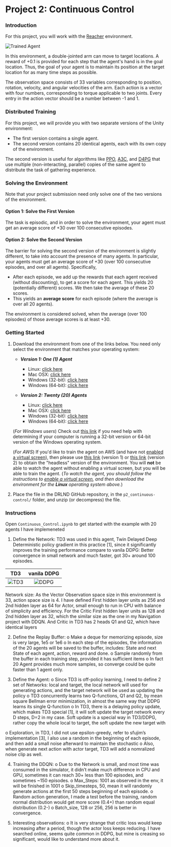 [//]: # (Image References)

[image1]: https://user-images.githubusercontent.com/10624937/43851024-320ba930-9aff-11e8-8493-ee547c6af349.gif "Trained Agent"
[image2]: https://user-images.githubusercontent.com/10624937/43851646-d899bf20-9b00-11e8-858c-29b5c2c94ccc.png "Crawler"
[image3]: https://nervanasystems.github.io/coach/_images/td3.png
[image4]: https://nervanasystems.github.io/coach/_images/ddpg.png


# Project 2: Continuous Control

### Introduction

For this project, you will work with the [Reacher](https://github.com/Unity-Technologies/ml-agents/blob/master/docs/Learning-Environment-Examples.md#reacher) environment.

![Trained Agent][image1]

In this environment, a double-jointed arm can move to target locations. A reward of +0.1 is provided for each step that the agent's hand is in the goal location. Thus, the goal of your agent is to maintain its position at the target location for as many time steps as possible.

The observation space consists of 33 variables corresponding to position, rotation, velocity, and angular velocities of the arm. Each action is a vector with four numbers, corresponding to torque applicable to two joints. Every entry in the action vector should be a number between -1 and 1.

### Distributed Training

For this project, we will provide you with two separate versions of the Unity environment:
- The first version contains a single agent.
- The second version contains 20 identical agents, each with its own copy of the environment.  

The second version is useful for algorithms like [PPO](https://arxiv.org/pdf/1707.06347.pdf), [A3C](https://arxiv.org/pdf/1602.01783.pdf), and [D4PG](https://openreview.net/pdf?id=SyZipzbCb) that use multiple (non-interacting, parallel) copies of the same agent to distribute the task of gathering experience.  

### Solving the Environment

Note that your project submission need only solve one of the two versions of the environment. 

#### Option 1: Solve the First Version

The task is episodic, and in order to solve the environment,  your agent must get an average score of +30 over 100 consecutive episodes.

#### Option 2: Solve the Second Version

The barrier for solving the second version of the environment is slightly different, to take into account the presence of many agents.  In particular, your agents must get an average score of +30 (over 100 consecutive episodes, and over all agents).  Specifically,
- After each episode, we add up the rewards that each agent received (without discounting), to get a score for each agent.  This yields 20 (potentially different) scores.  We then take the average of these 20 scores. 
- This yields an **average score** for each episode (where the average is over all 20 agents).

The environment is considered solved, when the average (over 100 episodes) of those average scores is at least +30. 

### Getting Started

1. Download the environment from one of the links below.  You need only select the environment that matches your operating system:

    - **_Version 1: One (1) Agent_**
        - Linux: [click here](https://s3-us-west-1.amazonaws.com/udacity-drlnd/P2/Reacher/one_agent/Reacher_Linux.zip)
        - Mac OSX: [click here](https://s3-us-west-1.amazonaws.com/udacity-drlnd/P2/Reacher/one_agent/Reacher.app.zip)
        - Windows (32-bit): [click here](https://s3-us-west-1.amazonaws.com/udacity-drlnd/P2/Reacher/one_agent/Reacher_Windows_x86.zip)
        - Windows (64-bit): [click here](https://s3-us-west-1.amazonaws.com/udacity-drlnd/P2/Reacher/one_agent/Reacher_Windows_x86_64.zip)

    - **_Version 2: Twenty (20) Agents_**
        - Linux: [click here](https://s3-us-west-1.amazonaws.com/udacity-drlnd/P2/Reacher/Reacher_Linux.zip)
        - Mac OSX: [click here](https://s3-us-west-1.amazonaws.com/udacity-drlnd/P2/Reacher/Reacher.app.zip)
        - Windows (32-bit): [click here](https://s3-us-west-1.amazonaws.com/udacity-drlnd/P2/Reacher/Reacher_Windows_x86.zip)
        - Windows (64-bit): [click here](https://s3-us-west-1.amazonaws.com/udacity-drlnd/P2/Reacher/Reacher_Windows_x86_64.zip)
    
    (_For Windows users_) Check out [this link](https://support.microsoft.com/en-us/help/827218/how-to-determine-whether-a-computer-is-running-a-32-bit-version-or-64) if you need help with determining if your computer is running a 32-bit version or 64-bit version of the Windows operating system.

    (_For AWS_) If you'd like to train the agent on AWS (and have not [enabled a virtual screen](https://github.com/Unity-Technologies/ml-agents/blob/master/docs/Training-on-Amazon-Web-Service.md)), then please use [this link](https://s3-us-west-1.amazonaws.com/udacity-drlnd/P2/Reacher/one_agent/Reacher_Linux_NoVis.zip) (version 1) or [this link](https://s3-us-west-1.amazonaws.com/udacity-drlnd/P2/Reacher/Reacher_Linux_NoVis.zip) (version 2) to obtain the "headless" version of the environment.  You will **not** be able to watch the agent without enabling a virtual screen, but you will be able to train the agent.  (_To watch the agent, you should follow the instructions to [enable a virtual screen](https://github.com/Unity-Technologies/ml-agents/blob/master/docs/Training-on-Amazon-Web-Service.md), and then download the environment for the **Linux** operating system above._)

2. Place the file in the DRLND GitHub repository, in the `p2_continuous-control/` folder, and unzip (or decompress) the file. 

### Instructions

Open `Continuous_Control.ipynb` to get started with the example with 20 agents I have implemeneted

1.	Define the Network:
    TD3 was used in this agent, Twin Delayed Deep Deterministic policy gradient in this practice [1], since it significantly improves the training performance compare to vanila DDPG: Better convergence in small network and much faster, got 30+ around 100 episodes.

TD3            |  vanila DDPG
:-------------------------:|:-------------------------:
![TD3][image3] |  ![DDPG][image4]

Network size:
As the Vector Observation space size in this environment is 33, action space size is 4.
I have defined First hidden layer units as 256 and 2nd hidden layer as 64 for Actor, small enough to run in CPU with balance of simplicity and efficiency.
For the Critic First hidden layer units as 128 and 2nd hidden layer as 32, which the similar size as the one in my Navigation project with DDQN.
And Critic in TD3 has 2 heads Q1 and Q2, which have identical layers

2.	Define the Replay Buffer:
o	Make a deque for memorizing episode, size is very large, 1e5 or 1e6
o	In each step of the episodes, the information of the 20 agents will be saved to the buffer, includes: State and next State of each agent, action, reward and done. 
o	Sample randomly from the buffer in each training step, provided it has sufficient items
o	In fact 20 Agent provides much more samples, so converge could be quite faster than 1 agent only.

3.	Define the Agent:
o	Since TD3 is off-policy learning, I need to define 2 set of Networks: local and target, the local network will used for generating actions, and the target network will be used as updating the policy
o	TD3 concurrently learns two Q-functions, Q1 and Q2, by mean square Bellman error minimization, in almost the same way that DDPG learns its single Q-function
o	In TD3, there is a delaying policy update, which makes TD3 special [1], it will soft update the target network every D steps, D=2 in my case. Soft update is a special way in TD3/DDPG, rather copy the whole local to target, the soft update the new target with 

o	Exploration, in TD3, I did not use epsilon-greedy, refer to sfujim’s implementation [3], I also use a random in the beginning of each episode, and then add a small noise afterward to maintain the stochastic
o	Also, when generate next action with actor target, TD3 will add a nomralized noise clip as well.

4.	Training the DDQN:
o	Due to the Network is small, and most time was consumed in the simulator, it didn’t make much difference in CPU and GPU, sometimes it can reach 30+ less than 100 episodes, and sometimes ~150 episodes.
o	Max_Steps: 1001 as observed in the env, it will be finished in 1001
o	Skip_timesteps, 50, mean it will randomly generate actions at the first 50 steps beginning of each episode.
o	Random action generation, I made a test before the training, random normal distribution would get more score (0.4+) than random equal distribution (0.2-)
o	Batch_size, 128 or 256, 256 is better in convergence.


5.	Interesting observations:
o	It is very strange that critic loss would keep increasing after a period, though the actor loss keeps reducing. I have searched online, seems quite common in DDPG, but mine is creasing so significant, would like to understand more about it.


